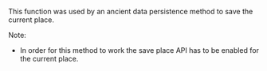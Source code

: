 This function was used by an ancient data persistence method to save the
current place.

Note:

- In order for this method to work the save place API has to be enabled
for the current place.